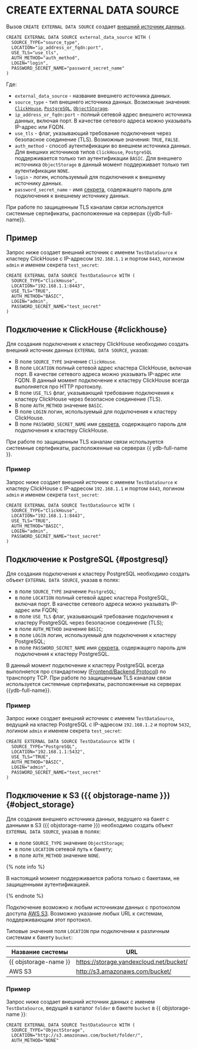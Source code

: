 # CREATE EXTERNAL DATA SOURCE

Вызов `CREATE EXTERNAL DATA SOURCE` создает [внешний источник данных](../../../concepts/datamodel/external_data_source.md).

```yql
CREATE EXTERNAL DATA SOURCE external_data_source WITH (
  SOURCE_TYPE="source_type",
  LOCATION="ip_address_or_fqdn:port",
  USE_TLS="use_tls",
  AUTH_METHOD="auth_method",
  LOGIN="login",
  PASSWORD_SECRET_NAME="password_secret_name"
)
```

Где:

* `external_data_source` - название внешнего источника данных.
* `source_type` - тип внешнего источника данных. Возможные значения: [`ClickHouse`](#clickhouse), [`PostgreSQL`](#postgresql), [`ObjectStorage`](#object_storage).
* `ip_address_or_fqdn:port` - полный сетевой адрес внешнего источника данных, включая порт. В качестве сетевого адреса можно указывать IP-адрес или FQDN.
* `use_tls` - флаг, указывающий требование подключения через безопасное соединение (TLS). Возможные значения: `TRUE`, `FALSE`.
* `auth_method` - способ аутентификации во внешнем источника данных. Для внешних источников типов `ClickHouse`, `PostgreSQL` поддерживается только тип аутентификации `BASIC`. Для внешнего источника `ObjectStorage` в данный момент поддерживает только тип аутентификации `NONE`.
* `login` - логин, используемый для подключения к внешнему источнику данных.
* `password_secret_name` - имя [секрета](../../../concepts/datamodel/secrets.md), содержащего пароль для подключения к внешнему источнику данных.

При работе по защищенным TLS каналам связи используется системные сертификаты, расположенные на серверах {{ydb-full-name}}.

## Пример

Запрос ниже создает внешний источник с именем `TestDataSource` к кластеру ClickHouse c IP-адресом `192.168.1.1` и портом `8443`, логином `admin` и именем секрета `test_secret`:

```yql
CREATE EXTERNAL DATA SOURCE TestDataSource WITH (
  SOURCE_TYPE="ClickHouse",
  LOCATION="192.168.1.1:8443",
  USE_TLS="TRUE",
  AUTH_METHOD="BASIC",
  LOGIN="admin",
  PASSWORD_SECRET_NAME="test_secret"
)
```

## Подключение к ClickHouse {#clickhouse}

Для создания подключения к кластеру ClickHouse необходимо создать внешний источник данных `EXTERNAL DATA SOURCE`, указав:

- В поле `SOURCE_TYPE` значение `ClickHouse`.
- В поле `LOCATION` полный сетевой адрес кластера ClickHouse, включая порт. В качестве сетевого адреса можно указывать IP-адрес или FQDN. В данный момент подключение к кластеру ClickHouse всегда выполняется про HTTP протоколу.
- В поле `USE_TLS` флаг, указывающий требование подключения к кластеру ClickHouse через безопасное соединение (TLS).
- В поле `AUTH_METHOD` значение `BASIC`.
- В поле `LOGIN` логин, используемый для подключения к кластеру ClickHouse.
- В поле `PASSWORD_SECRET_NAME` имя [секрета](../../../concepts/datamodel/secrets.md), содержащего пароль для подключения к кластеру ClickHouse.

При работе по защищенным TLS каналам связи используется системные сертификаты, расположенные на серверах {{ ydb-full-name }}.

### Пример

Запрос ниже создает внешний источник с именем `TestDataSource` к кластеру ClickHouse c IP-адресом `192.168.1.1` и портом `8443`, логином `admin` и именем секрета `test_secret`:

```yql
CREATE EXTERNAL DATA SOURCE TestDataSource WITH (
  SOURCE_TYPE="ClickHouse",
  LOCATION="192.168.1.1:8443",
  USE_TLS="TRUE",
  AUTH_METHOD="BASIC",
  LOGIN="admin",
  PASSWORD_SECRET_NAME="test_secret"
)
```

## Подключение к PostgreSQL {#postgresql}

Для создания подключения к кластеру PostgreSQL необходимо создать объект `EXTERNAL DATA SOURCE`, указав в полях:

- в поле `SOURCE_TYPE` значение `PostgreSQL`;
- в поле `LOCATION` полный сетевой адрес кластера PostgreSQL, включая порт. В качестве сетевого адреса можно указывать IP-адрес или FQDN;
- в поле `USE_TLS` флаг, указывающий требование подключения к кластеру PostgreSQL через безопасное соединение (TLS);
- в поле `AUTH_METHOD` значение `BASIC`;
- в поле `LOGIN` логин, используемый для подключения к кластеру PostgreSQL;
- в поле `PASSWORD_SECRET_NAME` имя [секрета](../../../concepts/datamodel/secrets.md), содержащего пароль для подключения к кластеру PostgreSQL.

В данный момент подключение к кластеру PostgreSQL всегда выполняется про стандартному ([Frontend/Backend Protocol](https://www.postgresql.org/docs/current/protocol.html)) по транспорту TCP. При работе по защищенным TLS каналам связи используется системные сертификаты, расположенные на серверах {{ydb-full-name}}.

### Пример

Запрос ниже создает внешний источник с именем `TestDataSource`, ведущий на кластер PostgreSQL c IP-адресом `192.168.1.2` и портом `5432`, логином `admin` и именем секрета `test_secret`:

```yql
CREATE EXTERNAL DATA SOURCE TestDataSource WITH (
  SOURCE_TYPE="PostgreSQL",
  LOCATION="192.168.1.1:5432",
  USE_TLS="TRUE",
  AUTH_METHOD="BASIC",
  LOGIN="admin",
  PASSWORD_SECRET_NAME="test_secret"
)
```

## Подключение к S3 ({{ objstorage-name }}) {#object_storage}

Для создания внешнего источника данных, ведущего на бакет с данными в S3 ({{ objstorage-name }}) необходимо создать объект `EXTERNAL DATA SOURCE`, указав в полях:

- в поле `SOURCE_TYPE` значение `ObjectStorage`;
- в поле `LOCATION` сетевой путь к бакету;
- в поле `AUTH_METHOD` значение `NONE`.

{% note info %}

В настоящий момент поддерживается работа только с бакетами, не защищенными аутентификацией.

{% endnote %}

Подключение возможно к любым источникам данных с протоколом доступа [AWS S3](https://docs.aws.amazon.com/AmazonS3/latest/API/Welcome.html). Возможно указание любых URL к системам, поддерживающим этот протокол.

Типовые значения поля `LOCATION` при подключении к различным системам к бакету `bucket`:

|Название системы|URL|
|------|-------|
|{{ objstorage-name }}|https://storage.yandexcloud.net/bucket/|
|AWS S3|http://s3.amazonaws.com/bucket/|

### Пример

Запрос ниже создает внешний источник данных с именем `TestDataSource`, ведущий в каталог `folder` в бакете `bucket` в {{ objstorage-name }}:

```yql
CREATE EXTERNAL DATA SOURCE TestDataSource WITH (
  SOURCE_TYPE="ObjectStorage",
  LOCATION="http://s3.amazonaws.com/bucket/folder/",
  AUTH_METHOD="NONE"
```

